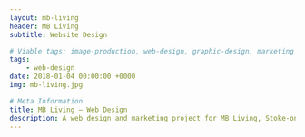 ```yaml
---
layout: mb-living
header: MB Living
subtitle: Website Design

# Viable tags: image-production, web-design, graphic-design, marketing
tags:
    - web-design
date: 2018-01-04 00:00:00 +0000
img: mb-living.jpg

# Meta Information
title: MB Living – Web Design
description: A web design and marketing project for MB Living, Stoke-on-Trent.
---
```

